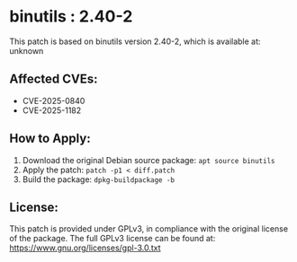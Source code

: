 # binutils : 2.40-2

This patch is based on binutils version 2.40-2, which is available at:
unknown

## Affected CVEs:
- CVE-2025-0840
- CVE-2025-1182

## How to Apply:
1. Download the original Debian source package: `apt source binutils`
2. Apply the patch: `patch -p1 < diff.patch`
3. Build the package: `dpkg-buildpackage -b`

## License:
This patch is provided under GPLv3, in compliance with the original license of the package.
The full GPLv3 license can be found at: https://www.gnu.org/licenses/gpl-3.0.txt
